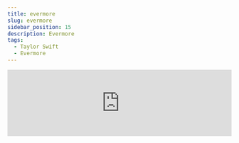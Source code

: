 ```yaml
---
title: evermore
slug: evermore
sidebar_position: 15
description: Evermore
tags:
  - Taylor Swift
  - Evermore
---
```


<iframe
  width="100%"
  height={315}
  src="https://www.youtube.com/embed/2Ez9LcaTMeU"
  title="YouTube video player"
  frameBorder={0}
  allow="accelerometer; autoplay; clipboard-write; encrypted-media; gyroscope; picture-in-picture; web-share"
  allowFullScreen="true"
/>



## 翻譯
[Verse 1: Taylor Swift]  
Gray November    
灰天的11月  
I've been down since July  
我從7月就覺得烏雲不散了  
Motion capture  
慢動作的高速連拍  
Put me in a bad light  
將我置身在一團閃光燈前  
I replay my footsteps on each stepping stone  
我回放我走的每一步  
Trying to find the one where I went wrong  
想知道我哪邊走錯  
Writing letters  
提筆寫信  
Addressed to the fire  
寄往火焰燒成灰燼  
  
[Chorus: Taylor Swift]  
And I was catchin' my breath  
我屏住呼吸  
Starin' out an open window, catchin' my death  
注視著窗外，追趕著我已逝的靈魂  
And I couldn't be sure  
我隱約覺得  
I had a feeling so peculiar  
一種特殊的感受油然升起  
That this pain would be for  
這份疼痛  
Evermore  
將會恆久  
  
[Verse 2: Taylor Swift]  
Hey, December  
嘿，十二月到來  
Guess I'm feeling unmoored  
我覺得我飄離岸邊了  
Can't remember  
我無法憶起  
What I used to fight for  
我當為何而戰?  
I rewind thе tape, but all it does is pause  
我回放錄影帶，但每一幀都只有暫停  
On thе very moment all was lost  
所有的記憶都丟失了  
Sending signals  
發送訊號  
To be double-crossed  
卻換得背叛  
  
[Chorus: Taylor Swift]  
And I was catchin' my breath  
我屏住呼吸  
Starin' out an open window, catchin' my death  
注視著窗外，追趕著我已逝的靈魂  
And I couldn't be sure  
我隱約覺得  
I had a feeling so peculiar  
一種特殊的感受油然升起  
That this pain would be for  
這份疼痛  
Evermore  
將會恆久  
  
[Post-Chorus: Justin Vernon]  
(Evermore)  
  
[Bridge: Justin Vernon, Taylor Swift]  
Can't not think of all the cost  
沒辦法去想像那些代價  
And the things that will be lost  
沒辦法去估量那些要失去的東西  
Oh, can we just get a pause?  
我們能夠按下暫停鍵嗎?  
To be certain we'll be tall again  
即便嚴冬將生機凍結  
Whether weather be the frost  
我們一定會重新發芽的  
Or the violence of the dog days   
在酷暑下的暴力曝曬  
I'm on waves, out being tossed  
我在巨浪上顛簸，被掀起又摔下  
Is there a line that I could just go cross?  
當我的小船劇烈擺盪?  
And when I was shipwrecked (Can't think of all the cost now)  
有沒有一條航線能讓我安全穿越? (無法想像這些代價 )  
I thought of you (All the things that will be lost now)  
我想到你 (所有的一切將消逝)  
In the cracks of light (Can we just get a pause?)  
在閃光燈的間隙 ( 我們能夠按下暫停嗎 ? )  
I dreamed of you (To be certain we'll be tall again)  
我夢到你 ( 我們一定能捲土重來的 )  
(If you think of all the cost)  
若你想到所有代價  
It was real enough (Whether weather be the frost)  
這場夢是真實嗎? ( 即便嚴冬來襲 )  
To get me through (Or the violence of the dog days)  
能夠搭橋使我穿越? ( 即便酷暑炎夏 )  
(Or the violence of the dog days)  
在酷暑下的暴力曝曬  
(Out on waves, being tossed)  
在巨浪上顛簸，被掀起又摔下  
(I'm on waves, out being tossed)  
我在巨浪上顛簸，被掀起又摔下  
But I swear (Is there a line that we can just go cross?)  
但我肯定 ( 使否有一條路能夠讓我們安全穿越? )  
You were there  
你真實的在那場夢裡  
  
[Chorus: Taylor Swift & Justin Vernon]  
And I was catchin' my breath  
我屏住呼吸  
Floors of a cabin creakin' under my step  
腳下的木板滋滋作響  
And I couldn't be sure  
我隱約覺得  
I had a feeling so peculiar  
我心中有一種奇妙感受油然升起  
This pain wouldn't be for  
這場痛苦  
Evermore  
不會永遠持續  
  
[Outro: Taylor Swift, Justin Vernon, Both]  
Evermore (Evermore)  
Evermore (Evermore)  
This pain wouldn't be for evermore  
這場痛苦  
Evermore  
不會永遠持續  

